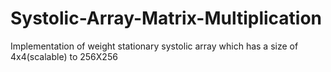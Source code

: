 # Systolic-Array-Matrix-Multiplication
Implementation of weight stationary systolic array which has a size of 4x4(scalable) to 256X256
